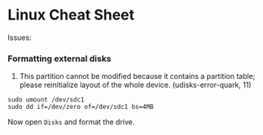 # Linux Cheat Sheet

Issues:
### Formatting external disks
1. This partition cannot be modified because it contains a partition table; please reinitialize layout of the whole device. (udisks-error-quark, 11)
```
sudo umount /dev/sdc1
sudo dd if=/dev/zero of=/dev/sdc1 bs=4MB
```
Now open `Disks` and format the drive. 

